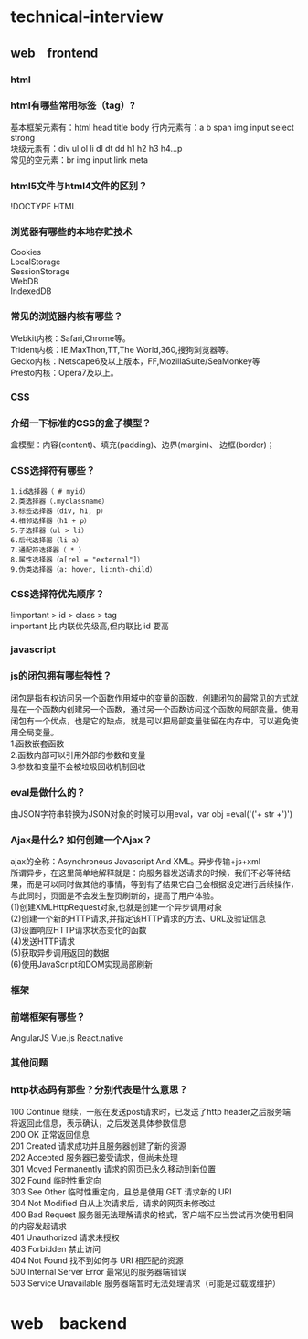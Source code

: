 # technical-interview


## web　frontend


### html
### html有哪些常用标签（tag）?
基本框架元素有：html head title body
行内元素有：a b span img input select strong  
块级元素有：div ul ol li dl dt dd h1 h2 h3 h4…p  
常见的空元素：br img input link meta  
### html5文件与html4文件的区别？
!DOCTYPE HTML  
### 浏览器有哪些的本地存贮技术
Cookies  
LocalStorage  
SessionStorage  
WebDB  
IndexedDB  
### 常见的浏览器内核有哪些？
Webkit内核：Safari,Chrome等。  
Trident内核：IE,MaxThon,TT,The World,360,搜狗浏览器等。  
Gecko内核：Netscape6及以上版本，FF,MozillaSuite/SeaMonkey等  
Presto内核：Opera7及以上。  


### CSS 
### 介绍一下标准的CSS的盒子模型？
盒模型：内容(content)、填充(padding)、边界(margin)、 边框(border)；  

### CSS选择符有哪些？
```
1.id选择器（ # myid）
2.类选择器（.myclassname）
3.标签选择器（div, h1, p）
4.相邻选择器（h1 + p）
5.子选择器（ul > li）
6.后代选择器（li a）
7.通配符选择器（ * ）
8.属性选择器（a[rel = "external"]）
9.伪类选择器（a: hover, li:nth-child）
```
### CSS选择符优先顺序？
!important > id > class > tag  
important 比 内联优先级高,但内联比 id 要高


### javascript
### js的闭包拥有哪些特性？
闭包是指有权访问另一个函数作用域中的变量的函数，创建闭包的最常见的方式就是在一个函数内创建另一个函数，通过另一个函数访问这个函数的局部变量。使用闭包有一个优点，也是它的缺点，就是可以把局部变量驻留在内存中，可以避免使用全局变量。  
1.函数嵌套函数  
2.函数内部可以引用外部的参数和变量  
3.参数和变量不会被垃圾回收机制回收  

### eval是做什么的？
由JSON字符串转换为JSON对象的时候可以用eval，var obj =eval('('+ str +')')  

### Ajax是什么? 如何创建一个Ajax？
 ajax的全称：Asynchronous Javascript And XML。异步传输+js+xml  
 所谓异步，在这里简单地解释就是：向服务器发送请求的时候，我们不必等待结果，而是可以同时做其他的事情，等到有了结果它自己会根据设定进行后续操作，与此同时，页面是不会发生整页刷新的，提高了用户体验。  
 (1)创建XMLHttpRequest对象,也就是创建一个异步调用对象  
 (2)创建一个新的HTTP请求,并指定该HTTP请求的方法、URL及验证信息  
 (3)设置响应HTTP请求状态变化的函数  
 (4)发送HTTP请求  
 (5)获取异步调用返回的数据  
 (6)使用JavaScript和DOM实现局部刷新  


### 框架
### 前端框架有哪些？
AngularJS
Vue.js
React.native

### 其他问题
### http状态码有那些？分别代表是什么意思？
100  Continue 继续，一般在发送post请求时，已发送了http header之后服务端将返回此信息，表示确认，之后发送具体参数信息  
200  OK 正常返回信息  
201  Created  	请求成功并且服务器创建了新的资源  
202  Accepted 	服务器已接受请求，但尚未处理  
301  Moved Permanently  请求的网页已永久移动到新位置  
302 Found 临时性重定向  
303 See Other  	临时性重定向，且总是使用 GET 请求新的 URI  
304  Not Modified 自从上次请求后，请求的网页未修改过  
400 Bad Request  服务器无法理解请求的格式，客户端不应当尝试再次使用相同的内容发起请求  
401 Unauthorized 请求未授权  
403 Forbidden  	禁止访问  
404 Not Found  	找不到如何与 URI 相匹配的资源  
500 Internal Server Error  最常见的服务器端错误  
503 Service Unavailable 服务器端暂时无法处理请求（可能是过载或维护）  

# web　backend















